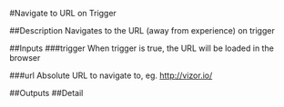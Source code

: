 #Navigate to URL on Trigger

##Description
Navigates to the URL (away from experience) on trigger

##Inputs
###trigger
When trigger is true, the URL will be loaded in the browser

###url
Absolute URL to navigate to, eg. http://vizor.io/

##Outputs
##Detail

